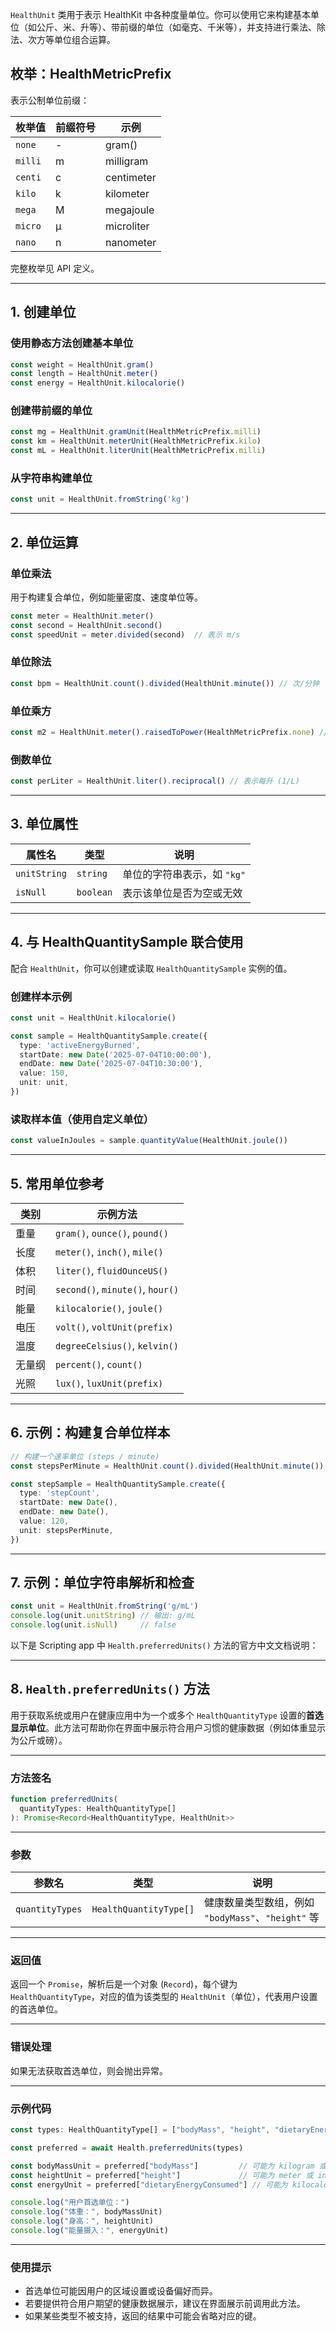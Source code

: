 `HealthUnit` 类用于表示 HealthKit 中各种度量单位。你可以使用它来构建基本单位（如公斤、米、升等）、带前缀的单位（如毫克、千米等），并支持进行乘法、除法、次方等单位组合运算。

## 枚举：HealthMetricPrefix

表示公制单位前缀：

| 枚举值     | 前缀符号 | 示例         |
| ------- | ---- | ---------- |
| `none`  | -    | gram()     |
| `milli` | m    | milligram  |
| `centi` | c    | centimeter |
| `kilo`  | k    | kilometer  |
| `mega`  | M    | megajoule  |
| `micro` | μ    | microliter |
| `nano`  | n    | nanometer  |

完整枚举见 API 定义。

---

## 1. 创建单位

### 使用静态方法创建基本单位

```ts
const weight = HealthUnit.gram()
const length = HealthUnit.meter()
const energy = HealthUnit.kilocalorie()
```

### 创建带前缀的单位

```ts
const mg = HealthUnit.gramUnit(HealthMetricPrefix.milli)
const km = HealthUnit.meterUnit(HealthMetricPrefix.kilo)
const mL = HealthUnit.literUnit(HealthMetricPrefix.milli)
```

### 从字符串构建单位

```ts
const unit = HealthUnit.fromString('kg')
```

---

## 2. 单位运算

### 单位乘法

用于构建复合单位，例如能量密度、速度单位等。

```ts
const meter = HealthUnit.meter()
const second = HealthUnit.second()
const speedUnit = meter.divided(second)  // 表示 m/s
```

### 单位除法

```ts
const bpm = HealthUnit.count().divided(HealthUnit.minute()) // 次/分钟
```

### 单位乘方

```ts
const m2 = HealthUnit.meter().raisedToPower(HealthMetricPrefix.none) // 平方米
```

### 倒数单位

```ts
const perLiter = HealthUnit.liter().reciprocal() // 表示每升 (1/L)
```

---

## 3. 单位属性

| 属性名          | 类型        | 说明                |
| ------------ | --------- | ----------------- |
| `unitString` | `string`  | 单位的字符串表示，如 `"kg"` |
| `isNull`     | `boolean` | 表示该单位是否为空或无效      |

---

## 4. 与 HealthQuantitySample 联合使用

配合 `HealthUnit`，你可以创建或读取 `HealthQuantitySample` 实例的值。

### 创建样本示例

```ts
const unit = HealthUnit.kilocalorie()

const sample = HealthQuantitySample.create({
  type: 'activeEnergyBurned',
  startDate: new Date('2025-07-04T10:00:00'),
  endDate: new Date('2025-07-04T10:30:00'),
  value: 150,
  unit: unit,
})
```

### 读取样本值（使用自定义单位）

```ts
const valueInJoules = sample.quantityValue(HealthUnit.joule())
```

---

## 5. 常用单位参考

| 类别  | 示例方法                             |
| --- | -------------------------------- |
| 重量  | `gram()`, `ounce()`, `pound()`   |
| 长度  | `meter()`, `inch()`, `mile()`    |
| 体积  | `liter()`, `fluidOunceUS()`      |
| 时间  | `second()`, `minute()`, `hour()` |
| 能量  | `kilocalorie()`, `joule()`       |
| 电压  | `volt()`, `voltUnit(prefix)`     |
| 温度  | `degreeCelsius()`, `kelvin()`    |
| 无量纲 | `percent()`, `count()`           |
| 光照  | `lux()`, `luxUnit(prefix)`       |

---

## 6. 示例：构建复合单位样本

```ts
// 构建一个速率单位 (steps / minute)
const stepsPerMinute = HealthUnit.count().divided(HealthUnit.minute())

const stepSample = HealthQuantitySample.create({
  type: 'stepCount',
  startDate: new Date(),
  endDate: new Date(),
  value: 120,
  unit: stepsPerMinute,
})
```

---

## 7. 示例：单位字符串解析和检查

```ts
const unit = HealthUnit.fromString('g/mL')
console.log(unit.unitString) // 输出: g/mL
console.log(unit.isNull)     // false
```

以下是 Scripting app 中 `Health.preferredUnits()` 方法的官方中文文档说明：

---

## 8. `Health.preferredUnits()` 方法

用于获取系统或用户在健康应用中为一个或多个 `HealthQuantityType` 设置的**首选显示单位**。此方法可帮助你在界面中展示符合用户习惯的健康数据（例如体重显示为公斤或磅）。

---

### 方法签名

```ts
function preferredUnits(
  quantityTypes: HealthQuantityType[]
): Promise<Record<HealthQuantityType, HealthUnit>>
```

---

### 参数

| 参数名             | 类型                     | 说明                                    |
| --------------- | ---------------------- | ------------------------------------- |
| `quantityTypes` | `HealthQuantityType[]` | 健康数量类型数组，例如 `"bodyMass"`、`"height"` 等 |

---

### 返回值

返回一个 `Promise`，解析后是一个对象 (`Record`)，每个键为 `HealthQuantityType`，对应的值为该类型的 `HealthUnit`（单位），代表用户设置的首选单位。

---

### 错误处理

如果无法获取首选单位，则会抛出异常。

---

### 示例代码

```ts
const types: HealthQuantityType[] = ["bodyMass", "height", "dietaryEnergyConsumed"]

const preferred = await Health.preferredUnits(types)

const bodyMassUnit = preferred["bodyMass"]         // 可能为 kilogram 或 pound
const heightUnit = preferred["height"]             // 可能为 meter 或 inch
const energyUnit = preferred["dietaryEnergyConsumed"] // 可能为 kilocalorie

console.log("用户首选单位：")
console.log("体重：", bodyMassUnit)
console.log("身高：", heightUnit)
console.log("能量摄入：", energyUnit)
```

---

### 使用提示

* 首选单位可能因用户的区域设置或设备偏好而异。
* 若要提供符合用户期望的健康数据展示，建议在界面展示前调用此方法。
* 如果某些类型不被支持，返回的结果中可能会省略对应的键。
